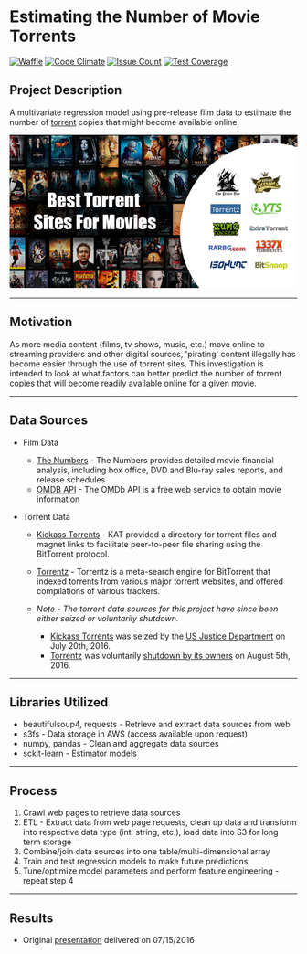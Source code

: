 # Estimating the Number of Movie Torrents

[![Waffle](https://badge.waffle.io/bryantbiggs/movie_torrents.png?label=ready&title=Ready)](https://waffle.io/bryantbiggs/movie_torrents?utm_source=badge)
[![Code Climate](https://codeclimate.com/repos/5990e858ea55a702b0001348/badges/58862f7576d235f05c17/gpa.svg)](https://codeclimate.com/repos/5990e858ea55a702b0001348/feed)
[![Issue Count](https://codeclimate.com/repos/5990e858ea55a702b0001348/badges/58862f7576d235f05c17/issue_count.svg)](https://codeclimate.com/repos/5990e858ea55a702b0001348/feed)
[![Test Coverage](https://codeclimate.com/repos/5990e858ea55a702b0001348/badges/58862f7576d235f05c17/coverage.svg)](https://codeclimate.com/repos/5990e858ea55a702b0001348/coverage)

## Project Description

A multivariate regression model using pre-release film data to estimate the number of [torrent](https://en.wikipedia.org/wiki/Pirated_movie_release_types) copies that might become available online.

![](static/torrents.jpg)

---

## Motivation

As more media content (films, tv shows, music, etc.) move online to streaming providers and other digital sources, 'pirating' content illegally has become easier through the use of torrent sites. This investigation is intended to look at what factors can better predict the number of torrent copies that will become readily available online for a given movie.

---

## Data Sources

- Film Data

  - [The Numbers](http://www.the-numbers.com/movie/budgets/ "The Numbers - Movie Budgets") - The Numbers provides detailed movie financial analysis, including box office, DVD and Blu-ray sales reports, and release schedules
  - [OMDB API](http://www.omdbapi.com/ "The Open Movie Database") - The OMDb API is a free web service to obtain movie information

- Torrent Data

  - [Kickass Torrents](https://kat.cr/ "Kickass Torrent Main Page") - KAT provided a directory for torrent files and magnet links to facilitate peer-to-peer file sharing using the BitTorrent protocol.
  - [Torrentz](https://torrentz.eu/ "Torrentz Main Page") - Torrentz is a meta-search engine for BitTorrent that indexed torrents from various major torrent websites, and offered compilations of various trackers.
  - *Note - The torrent data sources for this project have since been either seized or voluntarily shutdown.*

    - [Kickass Torrents](https://kat.cr/ "Kickass Torrent Main Page") was seized by the [US Justice Department](https://en.wikipedia.org/wiki/KickassTorrents) on July 20th, 2016.
    - [Torrentz](https://torrentz.eu/ "Torrentz Main Page") was voluntarily [shutdown by its owners](https://en.wikipedia.org/wiki/Torrentz) on August 5th, 2016.

---

## Libraries Utilized
  * beautifulsoup4, requests - Retrieve and extract data sources from web
  * s3fs - Data storage in AWS (access available upon request)
  * numpy, pandas - Clean and aggregate data sources
  * sckit-learn - Estimator models

---

## Process
  1. Crawl web pages to retrieve data sources
  2. ETL - Extract data from web page requests, clean up data and transform into respective data type (int, string, etc.), load data into S3 for long term storage
  3. Combine/join data sources into one table/multi-dimensional array
  4. Train and test regression models to make future predictions
  8. Tune/optimize model parameters and perform feature engineering - repeat step 4

---

## Results
- Original [presentation](static/movie_torrents.pdf) delivered on 07/15/2016
